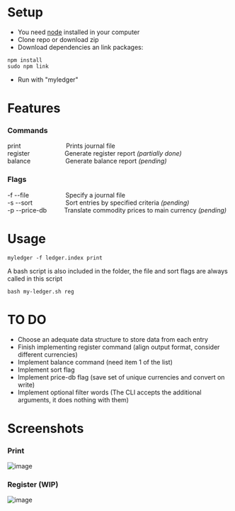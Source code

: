 # Setup
- You need [node](https://nodejs.org/en/) installed in your computer
- Clone repo or download zip
- Download dependencies an link packages:
```
npm install
sudo npm link
```
- Run with "myledger"
# Features
### Commands
print                          Prints journal file  
register                    Generate register report  _(partially done)_   
balance                       Generate balance report  _(pending)_  
  
### Flags
-f --file                     Specify a journal file  
-s --sort                   Sort entries by specified criteria _(pending)_  
-p --price-db          Translate commodity prices to main currency _(pending)_  

# Usage
```
myledger -f ledger.index print
```
A bash script is also included in the folder, the file and sort flags are always called in this script
```
bash my-ledger.sh reg
```
# TO DO
- Choose an adequate data structure to store data from each entry
- Finish implementing register command (align output format, consider different currencies)
- Implement balance command (need item 1 of the list)
- Implement sort flag
- Implement price-db flag (save set of unique currencies and convert on write)
- Implement optional filter words (The CLI accepts the additional arguments, it does nothing with them)

# Screenshots
### Print
![image](https://user-images.githubusercontent.com/92958867/168228432-5891d153-2367-4342-8e00-1b0b1a2da833.png)

### Register (WIP)
![image](https://user-images.githubusercontent.com/92958867/168228669-671453bc-c8f2-4985-8657-b3ef3775eba7.png)

